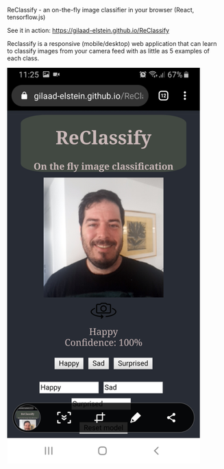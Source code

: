 ReClassify - an on-the-fly image classifier in your browser (React, tensorflow.js)

See it in action: https://gilaad-elstein.github.io/ReClassify

Reclassify is a responsive (mobile/desktop) web application that can learn to classify images from your camera feed with as little as 5 examples of each class. 

<img src="https://github.com/Gilaad-Elstein/ReClassify/blob/master/src/img/screenshot.jpg" width="450" text-align="center">
